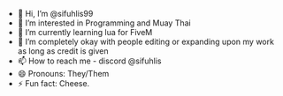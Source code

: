 - 👋 Hi, I’m @sifuhlis99
- 👀 I’m interested in Programming and Muay Thai
- 🌱 I’m currently learning lua for FiveM
- 💞️ I’m completely okay with people editing or expanding upon my work as long as credit is given
- 📫 How to reach me - discord @sifuhlis
- 😄 Pronouns: They/Them
- ⚡ Fun fact: Cheese.

<!---
sifuhlis99/sifuhlis99 is a ✨ special ✨ repository because its `README.md` (this file) appears on your GitHub profile.
You can click the Preview link to take a look at your changes.
--->
